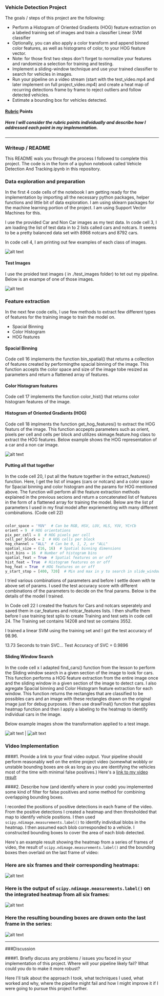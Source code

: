 ### **Vehicle Detection Project**

The goals / steps of this project are the following:

* Perform a Histogram of Oriented Gradients (HOG) feature extraction on a labeled training set of images and train a classifier Linear SVM classifier
* Optionally, you can also apply a color transform and append binned color features, as well as histograms of color, to your HOG feature vector. 
* Note: for those first two steps don't forget to normalize your features and randomize a selection for training and testing.
* Implement a sliding-window technique and use your trained classifier to search for vehicles in images.
* Run your pipeline on a video stream (start with the test_video.mp4 and later implement on full project_video.mp4) and create a heat map of recurring detections frame by frame to reject outliers and follow detected vehicles.
* Estimate a bounding box for vehicles detected.

[//]: # (Image References)
[image1]: ./images/1.PNG
[image2]: ./images/2.PNG
[image3]: ./images/3.PNG
[image4]: ./images/4.png
[image5]: ./images/5.png
[image6]: ./images/3.PNG
[image7]: ./images/3.PNG
[video1]: ./project_video.mp4

#### [Rubric](https://review.udacity.com/#!/rubrics/513/view) Points
##### Here I will consider the rubric points individually and describe how I addressed each point in my implementation.  

---
### Writeup / README

This README wals you through the process I followed to complete this project. The code is in the form of a ipyhon notebook called Vehicle Detection And Tracking.ipynb in this repository.

### Data exploration and preparation

In the first 4 code cells of the notebook I am getting ready for the implementation by importing all the necessary python packages, helper functions and little bit of data exploration. I am using sklearn packages for the machine learning portion of the project. I am using Support Vector Machines for this. 

I use the provided Car and Non Car images as my test data. In code cell 3, I am loading the list of test data in to 2 lists called cars and notcars. It seems to be a pretty balanced data set with 8968 notcars and 8792 cars. 

In code cell 4, I am printing out few examples of each class of images. 

![alt text][image1]

#### Test Images

I use the proided test images ( in ./test_images folder) to tet out my pipeline. Below is an exampe of one of those images. 

![alt text][image2]

### Feature extraction

In the next few code cells, I use few methods to extract few different types of features for the training image to train the model on.
* Spacial Binning
* Color Histogram
* HOG features

#### Spacial Binning
Code cell 16 implements the function bin_spatial() that returns a collection of features created by performingthe spacial binning of the image. This function accepts the color space and size of the image tobe resized as parameters and return a flattened array of features. 

#### Color Histogram features

Code cell 17 implements the function color_hist() that returns color histogram features of the image. 

#### Histogram of Oriented Gradients (HOG)

Code cell 18 implments the function get_hog_features() to extract the HOG featurs of the image. This function accpepts parameters such as orient, pixels per cell and cells per block and utilizes skimage.feature.hog class to extract the HOG features. Below example shows the HOG representation of a car and a non car image.

![alt text][image3]

#### Putting all that together

In the code cell 20, I put all the feature together in the extract_features() function. Here, I get the list of images (cars or notcars) and a color space for Spacial binning and color histogram and the params for HOG mentioned above. The function will perform all the feature extraction methods explained in the previous secions and return a concatenated list of features in the form of a flattened array for training the model. Below are the list pf parameters I used in my final model after expriementing with many different combinations. (Code cell 22)

```python

color_space = 'YUV'  # Can be RGB, HSV, LUV, HLS, YUV, YCrCb
orient = 9  # HOG orientations
pix_per_cell = 8  # HOG pixels per cell
cell_per_block = 2  # HOG cells per block
hog_channel = "ALL"  # Can be 0, 1, 2, or "ALL"
spatial_size = (16, 16)  # Spatial binning dimensions
hist_bins = 16  # Number of histogram bins
spatial_feat = True  # Spatial features on or off
hist_feat = True  # Histogram features on or off
hog_feat = True  # HOG features on or off
y_start_stop = [400, 720]  # Min and max in y to search in slide_window()

```


I tried various combinations of parameters and before I settle down with te above set of params. I used the test accuracy score with different combinations of the parameters to decide on the final params. Below is the details of the model I trained.  

In Code cell 22 I created the featurs for Cars and notcars seperately and saved them in car_features and notcar_features lists. I then shuffle them before I use training test splis to create Training and test sets in code cell 24. The Training set contains 14208 and test se contains 3552.

I trained a linear SVM using the training set and I got the test accuracy of 98.96.

13.73 Seconds to train SVC...
Test Accuracy of SVC =  0.9896

#### Sliding Window Search

In the code cell x I adapted find_cars() function from the lesson to perform the Sliding window search in a given section of the image to look for cars. This function performs a HOG feature extraction from the entire image once and the sliding window in a given section of the image to detect cars. I also agregate Spacial binning and Color Histogram feature extraction for each window. This function returns the rectangles that are classified to be possibles cars and an image with these rectangles drawn on the original image just for debug purposes.
I then use drawFinal() function that applies heatmap function and then I apply a labeling to the heatmap to identify individual cars in the image. 

Below example images show the transformation applied to a test image.

![alt text][image4] | ![alt text][image5]

### Video Implementation

####1. Provide a link to your final video output.  Your pipeline should perform reasonably well on the entire project video (somewhat wobbly or unstable bounding boxes are ok as long as you are identifying the vehicles most of the time with minimal false positives.)
Here's a [link to my video result](./project_video.mp4)


####2. Describe how (and identify where in your code) you implemented some kind of filter for false positives and some method for combining overlapping bounding boxes.

I recorded the positions of positive detections in each frame of the video.  From the positive detections I created a heatmap and then thresholded that map to identify vehicle positions.  I then used `scipy.ndimage.measurements.label()` to identify individual blobs in the heatmap.  I then assumed each blob corresponded to a vehicle.  I constructed bounding boxes to cover the area of each blob detected.  

Here's an example result showing the heatmap from a series of frames of video, the result of `scipy.ndimage.measurements.label()` and the bounding boxes then overlaid on the last frame of video:

### Here are six frames and their corresponding heatmaps:

![alt text][image5]

### Here is the output of `scipy.ndimage.measurements.label()` on the integrated heatmap from all six frames:
![alt text][image6]

### Here the resulting bounding boxes are drawn onto the last frame in the series:
![alt text][image7]



---

###Discussion

####1. Briefly discuss any problems / issues you faced in your implementation of this project.  Where will your pipeline likely fail?  What could you do to make it more robust?

Here I'll talk about the approach I took, what techniques I used, what worked and why, where the pipeline might fail and how I might improve it if I were going to pursue this project further.  


